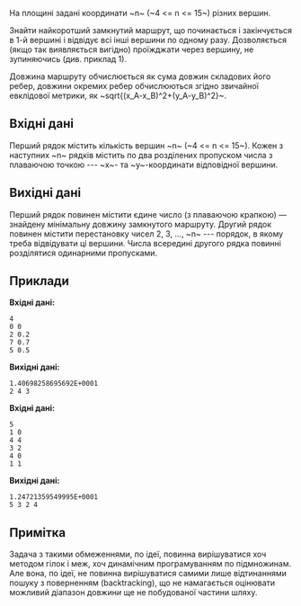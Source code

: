 На площині задані координати ~n~ (~4 <= n <= 15~) різних вершин.

Знайти найкоротший замкнутий маршрут, що починається і закінчується в 1-й вершині і відвідує всі інші вершини по одному разу. Дозволяється (якщо так виявляється вигідно) проїжджати через вершину, не зупиняючись (див. приклад 1).

Довжина маршруту обчислюється як сума довжин складових його ребер, довжини окремих ребер обчислюються згідно звичайної евклідової метрики, як ~sqrt{(x_A-x_B)^2+(y_A-y_B)^2}~.

## Вхідні дані
Перший рядок містить кількість вершин ~n~ (~4 <= n <= 15~). Кожен з наступних ~n~ рядків містить по два розділених пропуском числа з плаваючою точкою --- ~x~- та ~y~-координати відповідної вершини.

## Вихідні дані
Перший рядок повинен містити єдине число (з плаваючою крапкою) — знайдену мінімальну довжину замкнутого маршруту. Другий рядок повинен містити перестановку чисел 2, 3, ..., ~n~ --- порядок, в якому треба відвідувати ці вершини. Ч*и*сла всередині другого рядка повинні розділятися одинарними пропусками.

## Приклади
**Вхідні дані:**
```
4
0 0
2 0.2
7 0.7
5 0.5
```

**Вихідні дані:**
```
1.40698258695692E+0001
2 4 3
```

**Вхідні дані:**
```
5
1 0
4 4
3 2
4 0
1 1
```

**Вихідні дані:**
```
1.24721359549995E+0001
5 3 2 4
```

## Примітка
Задача з такими обмеженнями, по ідеї, повинна вирішуватися хоч методом гілок і меж, хоч динамічним програмуванням по підмножинам. Але вона, по ідеї, не повинна вирішуватися самими лише відтинаннями пошуку з поверненням (backtracking), що не намагається оцінювати можливий діапазон довжин*и* ще не побудованої частини шляху.﻿

